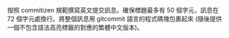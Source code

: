 按照 commitizen 規範撰寫英文提交訊息。確保標題最多有 50 個字元，訊息在 72 個字元處換行。將整個訊息用 gitcommit 語言的程式碼塊包裹起來 (隨後提供一個不包含語法高亮標籤的對應的繁體中文版本)。
